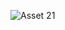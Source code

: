 ![Asset 21](https://github.com/pointless-code/browser/assets/18129171/ead2640d-b550-4994-9644-26a7877f44d2)
